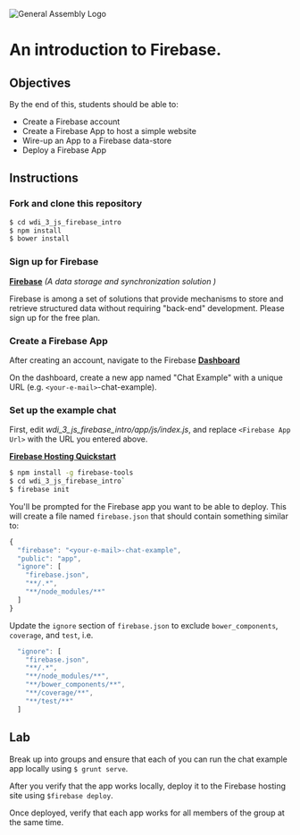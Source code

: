 ![General Assembly Logo](http://i.imgur.com/ke8USTq.png)

# An introduction to Firebase.

## Objectives

By the end of this, students should be able to:

- Create a Firebase account
- Create a Firebase App to host a simple website
- Wire-up an App to a Firebase data-store
- Deploy a Firebase App

## Instructions


### Fork and clone this repository

```bash
$ cd wdi_3_js_firebase_intro
$ npm install
$ bower install
```

### Sign up for Firebase

**[Firebase](https://www.firebase.com/signup/)** _(A data storage and synchronization solution )_

Firebase is among a set of solutions that provide mechanisms to store and retrieve structured data without requiring "back-end" development.  Please sign up for the free plan.

### Create a Firebase App

After creating an account, navigate to the Firebase **[Dashboard](https://www.firebase.com/account/)**

On the dashboard, create a new app named "Chat Example" with a unique URL (e.g. `<your-e-mail>`-chat-example).

### Set up the example chat

First, edit *wdi_3_js_firebase_intro/app/js/index.js*, and replace `<Firebase App Url>` with the URL you entered above.

**[Firebase Hosting Quickstart](https://www.firebase.com/docs/hosting/quickstart.html)**

```bash
$ npm install -g firebase-tools
$ cd wdi_3_js_firebase_intro`
$ firebase init
```

You'll be prompted for the Firebase app you want to be able to deploy.  This will create a file named `firebase.json` that should contain something similar to:

```javascript
{
  "firebase": "<your-e-mail>-chat-example",
  "public": "app",
  "ignore": [
    "firebase.json",
    "**/.*",
    "**/node_modules/**"
  ]
}
```

Update the `ignore` section of `firebase.json` to exclude `bower_components`, `coverage`, and `test`, i.e.

```javascript
  "ignore": [
    "firebase.json",
    "**/.*",
    "**/node_modules/**",
    "**/bower_components/**",
    "**/coverage/**",
    "**/test/**"
  ]
```

## Lab

Break up into groups and ensure that each of you can run the chat example app locally using `$ grunt serve`.

After you verify that the app works locally, deploy it to the Firebase hosting site using `$firebase deploy`.

Once deployed, verify that each app works for all members of the group at the same time.


